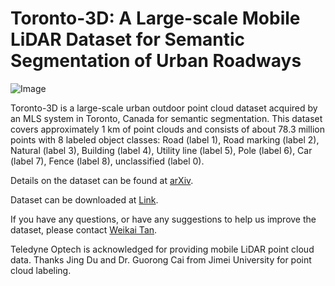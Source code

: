 # Toronto-3D: A Large-scale Mobile LiDAR Dataset for Semantic Segmentation of Urban Roadways

![Image](https://github.com/WeikaiTan/Toronto-3D/blob/master/Sample.png)

Toronto-3D is a large-scale urban outdoor point cloud dataset acquired by an MLS system in Toronto, Canada for semantic segmentation. This dataset covers approximately 1 km of point clouds and consists of about 78.3 million points with 8 labeled object classes: Road (label 1), Road marking (label 2), Natural (label 3), Building (label 4), Utility line (label 5), Pole (label 6), Car (label 7), Fence (label 8), unclassified (label 0).

Details on the dataset can be found at [arXiv](https://arxiv.org/abs/2003.08284).

Dataset can be downloaded at [Link](https://1drv.ms/u/s!Amlc6yZnF87psX6hKS8VOQllVvj4?e=yWhrYX).

If you have any questions, or have any suggestions to help us improve the dataset, please contact [Weikai Tan](mailto:weikai.tan@uwaterloo.ca).

Teledyne Optech is acknowledged for providing mobile LiDAR point cloud data. Thanks Jing Du and Dr. Guorong Cai from Jimei University for point cloud labeling.
